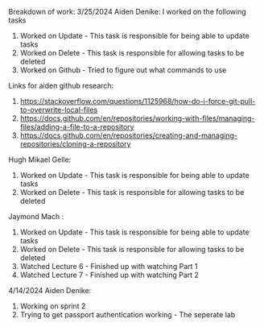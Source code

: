 Breakdown of work:
3/25/2024
Aiden Denike:
I worked on the following tasks
1. Worked on Update - This task is responsible for being able to update tasks
2. Worked on Delete - This task is responsible for allowing tasks to be deleted
3. Worked on Github - Tried to figure out what commands to use

Links for aiden github research:
1. https://stackoverflow.com/questions/1125968/how-do-i-force-git-pull-to-overwrite-local-files
2. https://docs.github.com/en/repositories/working-with-files/managing-files/adding-a-file-to-a-repository
3. https://docs.github.com/en/repositories/creating-and-managing-repositories/cloning-a-repository

Hugh Mikael Gelle:

1. Worked on Update - This task is responsible for being able to update tasks
2. Worked on Delete - This task is responsible for allowing tasks to be deleted

Jaymond Mach :

1. Worked on Update - This task is responsible for being able to update tasks
2. Worked on Delete - This task is responsible for allowing tasks to be deleted
3. Watched Lecture 6 - Finished up with watching Part 1
4. Watched Lecture 7 - Finished up with watching Part 2

4/14/2024
Aiden Denike: 
1. Working on sprint 2
2. Trying to get passport authentication working - The seperate lab
